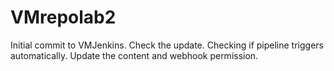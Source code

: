 # VMrepolab2
Initial commit to VMJenkins. 
Check the update.
Checking if pipeline triggers automatically.
Update the content and webhook permission.

